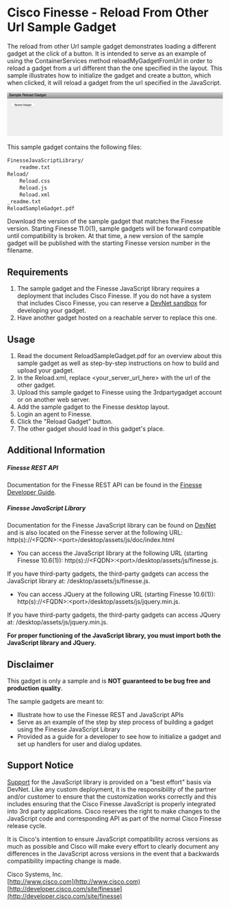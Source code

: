 # Cisco Finesse - Reload From Other Url Sample Gadget
The reload from other Url sample gadget demonstrates loading a different gadget at the click of a button. It is intended to serve as an example of using the ContainerServices method reloadMyGadgetFromUrl in order to reload a gadget from a url different than the one specified in the layout. This sample illustrates how to initialize the gadget and create a button, which when clicked, it will reload a gadget from the url specified in the JavaScript.

![Sample Gadget Screenshot](Screenshot.png)

This sample gadget contains the following files:

	FinesseJavaScriptLibrary/
		readme.txt
	Reload/
		Reload.css
		Reload.js
		Reload.xml
	_readme.txt
	ReloadSampleGadget.pdf

Download the version of the sample gadget that matches the Finesse version. Starting Finesse 11.0(1), sample gadgets will be forward compatible until compatibility is broken. At that time, a new version of the sample gadget will be published with the starting Finesse version number in the filename.

## Requirements
1. The sample gadget and the Finesse JavaScript library requires a deployment that includes Cisco Finesse. If you do not have a system that includes Cisco Finesse, you can reserve a [DevNet sandbox](https://developer.cisco.com/docs/finesse/#!sandbox) for developing your gadget.
1. Have another gadget hosted on a reachable server to replace this one.

## Usage
1. Read the document ReloadSampleGadget.pdf for an overview about this sample gadget as well as step-by-step instructions on how to build and upload your gadget.
2. In the Reload.xml, replace &lt;your_server_url_here&gt; with the url of the other gadget.
3. Upload this sample gadget to Finesse using the 3rdpartygadget account or on another web server.
4. Add the sample gadget to the Finesse desktop layout.
4. Login an agent to Finesse.
5. Click the "Reload Gadget" button.
6. The other gadget should load in this gadget's place.

## Additional Information
##### Finesse REST API
Documentation for the Finesse REST API can be found in the [Finesse Developer Guide](https://developer.cisco.com/docs/finesse/#!rest-api-dev-guide).

##### Finesse JavaScript Library
Documentation for the Finesse JavaScript library can be found on [DevNet](https://developer.cisco.com/docs/finesse/#!javascript-library) and is also located on the Finesse server at the following URL: http(s)://&lt;FQDN&gt;:&lt;port&gt;/desktop/assets/js/doc/index.html

- You can access the JavaScript library at the following URL (starting Finesse 10.6(1)): http(s)://&lt;FQDN&gt;:&lt;port&gt;/desktop/assets/js/finesse.js.

 If you have third-party gadgets, the third-party gadgets can access the JavaScript library at: /desktop/assets/js/finesse.js.

- You can access JQuery at the following URL (starting Finesse 10.6(1)): http(s)://&lt;FQDN&gt;:&lt;port&gt;/desktop/assets/js/jquery.min.js.

 If you have third-party gadgets, the third-party gadgets can access JQuery at: /desktop/assets/js/jquery.min.js.

**For proper functioning of the JavaScript library, you must import both the JavaScript library and JQuery.**

## Disclaimer
This gadget is only a sample and is **NOT guaranteed to be bug free and production quality**.

The sample gadgets are meant to:
- Illustrate how to use the Finesse REST and JavaScript APIs
- Serve as an example of the step by step process of building a gadget using the Finesse JavaScript Library
- Provided as a guide for a developer to see how to initialize a gadget and set up handlers for user and dialog updates.

## Support Notice
[Support](https://developer.cisco.com/site/support) for the JavaScript library is provided on a "best effort" basis via DevNet. Like any custom deployment, it is the responsibility of the partner and/or customer to ensure that the customization works correctly and this includes ensuring that the Cisco Finesse JavaScript is properly integrated into 3rd party applications. Cisco reserves the right to make changes to the JavaScript code and corresponding API as part of the normal Cisco Finesse release cycle.

It is Cisco's intention to ensure JavaScript compatibility across versions as much as possible and Cisco will make every effort to clearly document any differences in the JavaScript across versions in the event that a backwards compatibility impacting change is made.

Cisco Systems, Inc.<br>
[http://www.cisco.com](http://www.cisco.com)<br>
[http://developer.cisco.com/site/finesse](http://developer.cisco.com/site/finesse)